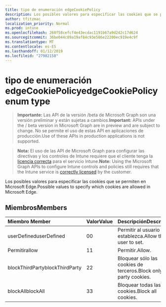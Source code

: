 ```yaml
---
title: tipo de enumeración edgeCookiePolicy
description: Los posibles valores para especificar las cookies que se permiten en Microsoft Edge.
author: tfitzmac
localization_priority: Normal
ms.prod: intune
ms.openlocfilehash: 268f58cefcf4e43ecdac1191b67a9d242c17d624
ms.sourcegitcommit: 36be044c89a19af84c93e586e22200ec919e4c9f
ms.translationtype: MT
ms.contentlocale: es-ES
ms.lasthandoff: 01/12/2019
ms.locfileid: "27982158"
---
```

# <a name="edgecookiepolicy-enum-type"></a><span data-ttu-id="35c3d-103">tipo de enumeración edgeCookiePolicy</span><span class="sxs-lookup"><span data-stu-id="35c3d-103">edgeCookiePolicy enum type</span></span>

> <span data-ttu-id="35c3d-104">**Importante:** Las API de la versión /beta de Microsoft Graph son una versión preliminar y están sujetas a cambios.</span><span class="sxs-lookup"><span data-stu-id="35c3d-104">**Important:** APIs under the / beta version in Microsoft Graph are in preview and are subject to change.</span></span> <span data-ttu-id="35c3d-105">No se permite el uso de estas API en aplicaciones de producción.</span><span class="sxs-lookup"><span data-stu-id="35c3d-105">Use of these APIs in production applications is not supported.</span></span>

> <span data-ttu-id="35c3d-106">**Nota:** El uso de las API de Microsoft Graph para configurar las directivas y los controles de Intune requiere que el cliente tenga la [licencia correcta](https://go.microsoft.com/fwlink/?linkid=839381) para el servicio Intune.</span><span class="sxs-lookup"><span data-stu-id="35c3d-106">**Note:** Using the Microsoft Graph APIs to configure Intune controls and policies still requires that the Intune service is [correctly licensed](https://go.microsoft.com/fwlink/?linkid=839381) by the customer.</span></span>

<span data-ttu-id="35c3d-107">Los posibles valores para especificar las cookies que se permiten en Microsoft Edge.</span><span class="sxs-lookup"><span data-stu-id="35c3d-107">Possible values to specify which cookies are allowed in Microsoft Edge.</span></span>
## <a name="members"></a><span data-ttu-id="35c3d-108">Miembros</span><span class="sxs-lookup"><span data-stu-id="35c3d-108">Members</span></span>
|<span data-ttu-id="35c3d-109">Miembro	</span><span class="sxs-lookup"><span data-stu-id="35c3d-109">Member</span></span>|<span data-ttu-id="35c3d-110">Valor</span><span class="sxs-lookup"><span data-stu-id="35c3d-110">Value</span></span>|<span data-ttu-id="35c3d-111">Descripción</span><span class="sxs-lookup"><span data-stu-id="35c3d-111">Description</span></span>|
|:---|:---|:---|
|<span data-ttu-id="35c3d-112">userDefined</span><span class="sxs-lookup"><span data-stu-id="35c3d-112">userDefined</span></span>|<span data-ttu-id="35c3d-113">0</span><span class="sxs-lookup"><span data-stu-id="35c3d-113">0</span></span>|<span data-ttu-id="35c3d-114">Permitir al usuario que establezca.</span><span class="sxs-lookup"><span data-stu-id="35c3d-114">Allow the user to set.</span></span>|
|<span data-ttu-id="35c3d-115">Permitir</span><span class="sxs-lookup"><span data-stu-id="35c3d-115">allow</span></span>|<span data-ttu-id="35c3d-116">1</span><span class="sxs-lookup"><span data-stu-id="35c3d-116">1</span></span>|<span data-ttu-id="35c3d-117">Permitir.</span><span class="sxs-lookup"><span data-stu-id="35c3d-117">Allow.</span></span>|
|<span data-ttu-id="35c3d-118">blockThirdParty</span><span class="sxs-lookup"><span data-stu-id="35c3d-118">blockThirdParty</span></span>|<span data-ttu-id="35c3d-119">2</span><span class="sxs-lookup"><span data-stu-id="35c3d-119">2</span></span>|<span data-ttu-id="35c3d-120">Bloquear sólo las cookies de terceros.</span><span class="sxs-lookup"><span data-stu-id="35c3d-120">Block only third party cookies.</span></span>|
|<span data-ttu-id="35c3d-121">blockAll</span><span class="sxs-lookup"><span data-stu-id="35c3d-121">blockAll</span></span>|<span data-ttu-id="35c3d-122">3</span><span class="sxs-lookup"><span data-stu-id="35c3d-122">3</span></span>|<span data-ttu-id="35c3d-123">Bloquear todas las cookies.</span><span class="sxs-lookup"><span data-stu-id="35c3d-123">Block all cookies.</span></span>|





